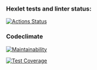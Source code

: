 ### Hexlet tests and linter status:
[![Actions Status](https://github.com/anton2009danilov/frontend-project-lvl3/workflows/hexlet-check/badge.svg)](https://github.com/anton2009danilov/frontend-project-lvl3/actions)

### Codeclimate
[![Maintainability](https://api.codeclimate.com/v1/badges/5a8fdd760b18a8e909dd/maintainability)](https://codeclimate.com/github/anton2009danilov/frontend-project-lvl3/maintainability)

[![Test Coverage](https://api.codeclimate.com/v1/badges/5a8fdd760b18a8e909dd/test_coverage)](https://codeclimate.com/github/anton2009danilov/frontend-project-lvl3/test_coverage)